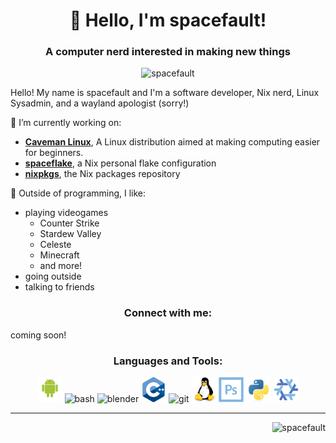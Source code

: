 
<h1 align="center">👋 Hello, I'm spacefault!</h1>  
<h3 align="center">A computer nerd interested in making new things</h3>  
  
<p align="center"> <img src="https://komarev.com/ghpvc/?username=spacefault&label=Profile%20views&color=0e75b6&style=flat" alt="spacefault" /> </p>  
  
 Hello! My name is spacefault and I'm a software developer, Nix nerd, Linux Sysadmin, and a wayland apologist (sorry!)
 
🔭 I’m currently working on:
- **[Caveman Linux](https://github.com/cavemandevs/caveman-linux)**, A Linux distribution aimed at making computing easier for beginners. 
- **[spaceflake](https://github.com/spacefault/spaceflake)**, a Nix personal flake configuration
- **[nixpkgs](https://github.com/NixOS/nixpkgs)**, the Nix packages repository

🌱 Outside of programming, I like:
 - playing videogames 
	 - Counter Strike
	 - Stardew Valley
	 - Celeste
	 - Minecraft
	 - and more!
- going outside
- talking to friends

  
<h3 align="center">Connect with me:</h3>
coming soon!  
<p align="left">  
</p>  
  
<h3 align="center">Languages and Tools:</h3>  
<p align="center">  <img src="https://raw.githubusercontent.com/devicons/devicon/master/icons/android/android-original-wordmark.svg" alt="android" width="40" height="40"/> </a>  <img src="https://www.vectorlogo.zone/logos/gnu_bash/gnu_bash-icon.svg" alt="bash" width="40" height="40"/> </a> <img src="https://download.blender.org/branding/community/blender_community_badge_white.svg" alt="blender" width="40" height="40"/> </a> <img src="https://raw.githubusercontent.com/devicons/devicon/master/icons/cplusplus/cplusplus-original.svg" alt="cplusplus" width="40" height="40"/> </a>  <img src="https://www.vectorlogo.zone/logos/git-scm/git-scm-icon.svg" alt="git" width="40" height="40"/> </a> <img src="https://raw.githubusercontent.com/devicons/devicon/master/icons/linux/linux-original.svg" alt="linux" width="40" height="40"/> </a>  <img src="https://raw.githubusercontent.com/devicons/devicon/master/icons/photoshop/photoshop-line.svg" alt="photoshop" width="40" height="40"/> </a>  <img src="https://raw.githubusercontent.com/devicons/devicon/master/icons/python/python-original.svg" alt="python" width="40" height="40"/> </a> </a> <img src="https://raw.githubusercontent.com/devicons/devicon/master/icons/nixos/nixos-original.svg" alt="nix" width="40" height="40"/> </a> </p>

---

<p><img align="right" src="https://github-readme-stats.vercel.app/api/top-langs?username=spacefault&show_icons=true&locale=en&layout=compact" alt="spacefault" /></p>  



